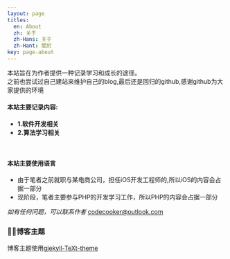 ```yaml
---
layout: page
titles:
  en: About
  zh: 关于
  zh-Hans: 关于
  zh-Hant: 關於
key: page-about
---
```


本站旨在为作者提供一种记录学习和成长的途径。  
之前也尝试过自己建站来维护自己的blog,最后还是回归的github,感谢github为大家提供的环境

#### 本站主要记录内容:  
* **1.软件开发相关**  
* **2.算法学习相关**   

<br>

#### 本站主要使用语言
* 由于笔者之前就职与某电商公司，担任iOS开发工程师的,所以iOS的内容会占据一部分
* 现阶段，笔者主要参与PHP的开发学习工作，所以PHP的内容会占据一部分

*如有任何问题，可以联系作者* <codecooker@outlook.com>


### 博客主题
博客主题使用[gjekyll-TeXt-theme](http://gitbook.liuhui998.com/5_8.html)